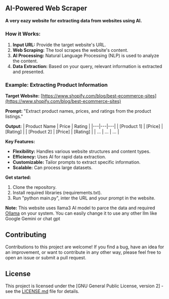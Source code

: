 ## **AI-Powered Web Scraper**

**A very eazy website for extracting data from websites using AI.**

### **How it Works:**

1. **Input URL:** Provide the target website's URL.
2. **Web Scraping:** The tool scrapes the website's content.
3. **AI Processing:** Natural Language Processing (NLP) is used to analyze the content.
4. **Data Extraction:** Based on your query, relevant information is extracted and presented.

### **Example: Extracting Product Information**

**Target Website:** [https://www.shopify.com/blog/best-ecommerce-sites](https://www.shopify.com/blog/best-ecommerce-sites)

**Prompt:** "Extract product names, prices, and ratings from the product listings."

**Output:**
| Product Name | Price | Rating |
|---|---|---|
| [Product 1] | [Price] | [Rating] |
| [Product 2] | [Price] | [Rating] |
| ... | ... | ... |

**Key Features:**

- **Flexibility:** Handles various website structures and content types.
- **Efficiency:** Uses AI for rapid data extraction.
- **Customizable:** Tailor prompts to extract specific information.
- **Scalable:** Can process large datasets.

**Get started:**

1. Clone the repository.
2. Install required libraries (requirements.txt).
3. Run "python main.py", inter the URL and your prompt in the website.

**Note:** This website uses llama3 AI model to parce the data and required [Ollama](https://ollama.com/) on your system.
You can easily change it to use any other llm like Google Gemini or chat gpt

## Contributing
Contributions to this project are welcome! If you find a bug, have an idea for an improvement, or want to contribute in any other way, please feel free to open an issue or submit a pull request.


## License

This project is licensed under the [GNU General Public License, version 2] - see the [LICENSE.md](LICENSE.md) file for details.